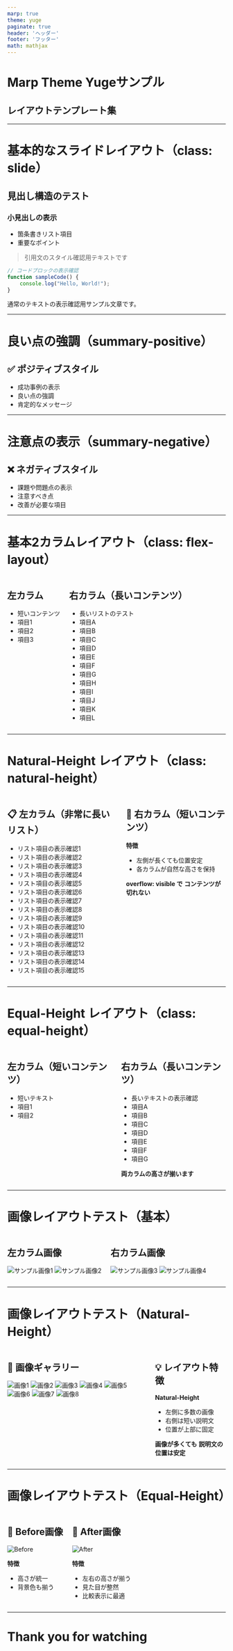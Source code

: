 ```yaml
---
marp: true
theme: yuge
paginate: true
header: 'ヘッダー'
footer: 'フッター'
math: mathjax
---
```


<!--
class: title
-->
# Marp Theme Yugeサンプル
## レイアウトテンプレート集

---

<!--
class: slide
-->
# 基本的なスライドレイアウト（class: slide）

## 見出し構造のテスト
### 小見出しの表示
- 箇条書きリスト項目
- 重要なポイント

> 引用文のスタイル確認用テキストです

```javascript
// コードブロックの表示確認
function sampleCode() {
    console.log("Hello, World!");
}
```

通常のテキストの表示確認用サンプル文章です。

---

# 良い点の強調（summary-positive）

<div class="summary-positive">

## ✅ ポジティブスタイル
- 成功事例の表示
- 良い点の強調
- 肯定的なメッセージ

</div>

---

# 注意点の表示（summary-negative）

<div class="summary-negative">

## ❌ ネガティブスタイル
- 課題や問題点の表示
- 注意すべき点
- 改善が必要な項目

</div>

---

<!--
class: flex-layout
-->

# 基本2カラムレイアウト（class: flex-layout）

<div class="columns">
<div class="summary-positive">

## 左カラム
- 短いコンテンツ
- 項目1
- 項目2
- 項目3

</div>
<div class="summary-negative">

## 右カラム（長いコンテンツ）
- 長いリストのテスト
- 項目A
- 項目B
- 項目C
- 項目D
- 項目E
- 項目F
- 項目G
- 項目H
- 項目I
- 項目J
- 項目K
- 項目L

</div>
</div>

---

<!--
class: flex-layout natural-height
-->

# Natural-Height レイアウト（class: natural-height）

<div class="columns">
<div>

## 📋 左カラム（非常に長いリスト）
- リスト項目の表示確認1
- リスト項目の表示確認2
- リスト項目の表示確認3
- リスト項目の表示確認4
- リスト項目の表示確認5
- リスト項目の表示確認6
- リスト項目の表示確認7
- リスト項目の表示確認8
- リスト項目の表示確認9
- リスト項目の表示確認10
- リスト項目の表示確認11
- リスト項目の表示確認12
- リスト項目の表示確認13
- リスト項目の表示確認14
- リスト項目の表示確認15

</div>
<div class="summary-positive">

## 🎯 右カラム（短いコンテンツ）
**特徴**
- 左側が長くても位置安定
- 各カラムが自然な高さを保持

**overflow: visible で**
**コンテンツが切れない**

</div>
</div>

---

<!--
class: flex-layout equal-height
-->

# Equal-Height レイアウト（class: equal-height）

<div class="columns">
<div class="summary-positive">

## 左カラム（短いコンテンツ）
- 短いテキスト
- 項目1
- 項目2

</div>
<div class="summary-negative">

## 右カラム（長いコンテンツ）
- 長いテキストの表示確認
- 項目A
- 項目B
- 項目C
- 項目D
- 項目E
- 項目F
- 項目G

**両カラムの高さが揃います**

</div>
</div>

---

<!--
class: flex-layout
-->

# 画像レイアウトテスト（基本）

<div class="columns">
<div>

## 左カラム画像
![サンプル画像1](../img/end.jpg)
![サンプル画像2](../img/start.jpg)

</div>
<div>

## 右カラム画像
![サンプル画像3](../img/end.jpg)
![サンプル画像4](../img/start.jpg)

</div>
</div>

---

<!--
class: flex-layout natural-height
-->

# 画像レイアウトテスト（Natural-Height）

<div class="columns">
<div>

## 📸 画像ギャラリー
![画像1](../img/end.jpg)
![画像2](../img/start.jpg)
![画像3](../img/end.jpg)
![画像4](../img/start.jpg)
![画像5](../img/end.jpg)
![画像6](../img/start.jpg)
![画像7](../img/end.jpg)
![画像8](../img/start.jpg)

</div>
<div class="summary-positive">

## 💡 レイアウト特徴
**Natural-Height**
- 左側に多数の画像
- 右側は短い説明文
- 位置が上部に固定

**画像が多くても**
**説明文の位置は安定**

</div>
</div>

---

<!--
class: flex-layout equal-height
-->

# 画像レイアウトテスト（Equal-Height）

<div class="columns">
<div class="summary-positive">

## 🎯 Before画像
![Before](../img/end.jpg)

**特徴**
- 高さが統一
- 背景色も揃う

</div>
<div class="summary-negative">

## 🚀 After画像
![After](../img/end.jpg)

**特徴**
- 左右の高さが揃う
- 見た目が整然
- 比較表示に最適

</div>
</div>

---

<!--
class: end
-->

# Thank you for watching